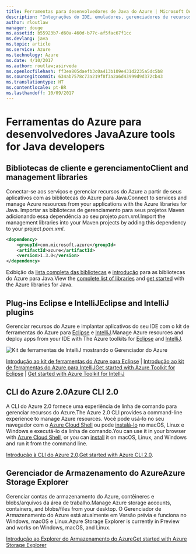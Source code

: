 ```yaml
---
title: Ferramentas para desenvolvedores de Java do Azure | Microsoft Docs
description: "Integrações do IDE, emuladores, gerenciadores de recursos e interfaces de linha de comando para desenvolvedores de Java trabalhando no Azure."
author: rloutlaw
manager: douge
ms.assetid: b55923b7-d60a-460d-b77c-af5fac67f1cc
ms.devlang: java
ms.topic: article
ms.service: Azure
ms.technology: Azure
ms.date: 4/10/2017
ms.author: routlaw;asirveda
ms.openlocfilehash: ff3ea805daefb3c0a413b109e431d2235a5dc5b8
ms.sourcegitcommit: 634ab7578c73a219f8f3a2a6d43999d9d372cb43
ms.translationtype: HT
ms.contentlocale: pt-BR
ms.lasthandoff: 10/09/2017
---
```

# <a name="azure-tools-for-java-developers"></a><span data-ttu-id="ce52b-103">Ferramentas do Azure para desenvolvedores Java</span><span class="sxs-lookup"><span data-stu-id="ce52b-103">Azure tools for Java developers</span></span>

## <a name="client-and-management-libraries"></a><span data-ttu-id="ce52b-104">Bibliotecas de cliente e gerenciamento</span><span class="sxs-lookup"><span data-stu-id="ce52b-104">Client and management libraries</span></span>

<span data-ttu-id="ce52b-105">Conectar-se aos serviços e gerenciar recursos do Azure a partir de seus aplicativos com as bibliotecas do Azure para Java.</span><span class="sxs-lookup"><span data-stu-id="ce52b-105">Connect to services and manage Azure resources from your applications with the Azure libraries for Java.</span></span> <span data-ttu-id="ce52b-106">Importar as bibliotecas de gerenciamento para seus projetos Maven adicionando essa dependência ao seu projeto *pom.xml*.</span><span class="sxs-lookup"><span data-stu-id="ce52b-106">Import the management libraries into your Maven projects by adding this dependency to your project *pom.xml*.</span></span>

```XML
<dependency>
    <groupId>com.microsoft.azure</groupId>
    <artifactId>azure</artifactId>
    <version>1.3.0</version>
</dependency>
```

<span data-ttu-id="ce52b-107">Exibição da [lista completa das bibliotecas](java-sdk-azure-install.md) e [introdução](java-sdk-azure-get-started.md) para as bibliotecas do Azure para Java.</span><span class="sxs-lookup"><span data-stu-id="ce52b-107">View the [complete list of libraries](java-sdk-azure-install.md) and [get started](java-sdk-azure-get-started.md) with the Azure libraries for Java.</span></span>

## <a name="eclipse-and-intellij-plugins"></a><span data-ttu-id="ce52b-108">Plug-ins Eclipse e IntelliJ</span><span class="sxs-lookup"><span data-stu-id="ce52b-108">Eclipse and IntelliJ plugins</span></span>

<span data-ttu-id="ce52b-109">Gerenciar recursos do Azure e implantar aplicativos do seu IDE com o kit de ferramentas do Azure para [Eclipse](eclipse/azure-toolkit-for-eclipse.md) e [IntelliJ](intellij/azure-toolkit-for-intellij.md).</span><span class="sxs-lookup"><span data-stu-id="ce52b-109">Manage Azure resources and deploy apps from your IDE with The Azure toolkits for [Eclipse](eclipse/azure-toolkit-for-eclipse.md) and [IntelliJ](intellij/azure-toolkit-for-intellij.md).</span></span>   

![Kit de ferramentas de IntelliJ mostrando o Gerenciador do Azure](media/intelliJ-azure-explorer.png)

<span data-ttu-id="ce52b-111">[Introdução ao kit de ferramentas do Azure para Eclipse](https://docs.microsoft.com/azure/app-service-web/app-service-web-eclipse-create-hello-world-web-app) | [Introdução ao kit de ferramentas do Azure para IntelliJ](https://docs.microsoft.com/azure/app-service-web/app-service-web-intellij-create-hello-world-web-app)</span><span class="sxs-lookup"><span data-stu-id="ce52b-111">[Get started with Azure Toolkit for Eclipse](https://docs.microsoft.com/azure/app-service-web/app-service-web-eclipse-create-hello-world-web-app) | [Get started with Azure Toolkit for IntelliJ](https://docs.microsoft.com/azure/app-service-web/app-service-web-intellij-create-hello-world-web-app)</span></span> 

## <a name="azure-cli-20"></a><span data-ttu-id="ce52b-112">CLI do Azure 2.0</span><span class="sxs-lookup"><span data-stu-id="ce52b-112">Azure CLI 2.0</span></span>

<span data-ttu-id="ce52b-113">A CLI do Azure 2.0 fornece uma experiência de linha de comando para gerenciar recursos do Azure.</span><span class="sxs-lookup"><span data-stu-id="ce52b-113">The Azure 2.0 CLI provides a command-line experience to manage Azure resources.</span></span> <span data-ttu-id="ce52b-114">Você pode usá-lo no seu navegador com o [Azure Cloud Shell](https://docs.microsoft.com/azure/cloud-shell/overview) ou pode [instalá-lo](https://docs.microsoft.com/cli/azure/install-azure-cli) no macOS, Linux e Windows e executá-lo da linha de comando.</span><span class="sxs-lookup"><span data-stu-id="ce52b-114">You can use it in your browser with [Azure Cloud Shell](https://docs.microsoft.com/azure/cloud-shell/overview), or you can [install](https://docs.microsoft.com/cli/azure/install-azure-cli) it on macOS, Linux, and Windows and run it from the command line.</span></span>

<span data-ttu-id="ce52b-115">[Introdução à CLI do Azure 2.0](https://docs.microsoft.com/cli/azure/get-started-with-azure-cli).</span><span class="sxs-lookup"><span data-stu-id="ce52b-115">[Get started with Azure CLI 2.0](https://docs.microsoft.com/cli/azure/get-started-with-azure-cli).</span></span>

## <a name="azure-storage-explorer"></a><span data-ttu-id="ce52b-116">Gerenciador de Armazenamento do Azure</span><span class="sxs-lookup"><span data-stu-id="ce52b-116">Azure Storage Explorer</span></span> 

<span data-ttu-id="ce52b-117">Gerenciar contas de armazenamento do Azure, contêineres e blobs/arquivos da área de trabalho.</span><span class="sxs-lookup"><span data-stu-id="ce52b-117">Manage Azure storage accounts, containers, and blobs/files from your desktop.</span></span> <span data-ttu-id="ce52b-118">O Gerenciador de Armazenamento do Azure está atualmente em Versão prévia e funciona no Windows, macOS e Linux.</span><span class="sxs-lookup"><span data-stu-id="ce52b-118">Azure Storage Explorer is currently in Preview and works on Windows, macOS, and Linux.</span></span>

[<span data-ttu-id="ce52b-119">Introdução ao Explorer do Armazenamento do Azure</span><span class="sxs-lookup"><span data-stu-id="ce52b-119">Get started with Azure Storage Explorer</span></span>](https://docs.microsoft.com/azure/vs-azure-tools-storage-manage-with-storage-explorer)